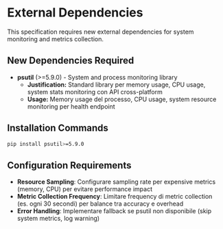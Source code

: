 # External Dependencies

This specification requires new external dependencies for system monitoring and metrics collection.

## New Dependencies Required

- **psutil** (>=5.9.0) - System and process monitoring library
  - **Justification:** Standard library per memory usage, CPU usage, system stats monitoring con API cross-platform
  - **Usage:** Memory usage del processo, CPU usage, system resource monitoring per health endpoint

## Installation Commands

```bash
pip install psutil>=5.9.0
```

## Configuration Requirements

- **Resource Sampling**: Configurare sampling rate per expensive metrics (memory, CPU) per evitare performance impact
- **Metric Collection Frequency**: Limitare frequency di metric collection (es. ogni 30 secondi) per balance tra accuracy e overhead
- **Error Handling**: Implementare fallback se psutil non disponibile (skip system metrics, log warning)